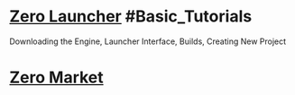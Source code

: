 
 # [Zero Launcher](https://github.com/zeroengineteam/ZeroDocs/zero_editor_documentation/tutorials/external_zero_engine_tools/Launcher.markdown) #Basic_Tutorials
Downloading the Engine, Launcher Interface, Builds, Creating New Project

 # [Zero Market](https://github.com/zeroengineteam/ZeroDocs/zero_editor_documentation/tutorials/external_zero_engine_tools/the_market.markdown) 

 
